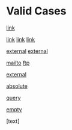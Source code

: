 # Valid Cases

<!-- ✓ GOOD: Fragment only -->
[link](#fragment)

<!-- ✓ GOOD: Different file -->
[link](./other.md#fragment)
[link](../other.md#fragment)
[link](/path/to/other.md#fragment)

<!-- ✓ GOOD: External links -->
[external](https://example.com)
[external](http://example.com/path#fragment)

<!-- ✓ GOOD: Other protocols -->
[mailto](mailto:test@example.com)
[ftp](ftp://example.com/file.txt)

<!-- ✓ GOOD: Protocol-relative -->
[external](//example.com)

<!-- ✓ GOOD: Absolute paths to different files -->
[absolute](/different/file.md)

<!-- ✓ GOOD: Query parameters only -->
[query](?param=value)

<!-- ✓ GOOD: Empty link -->
[empty]()

<!-- ✓ GOOD: No URL -->
[text]